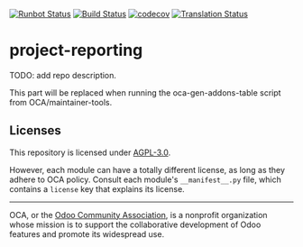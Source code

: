 [![Runbot Status](https://runbot.odoo-community.org/runbot/badge/flat/139/15.0.svg)](https://runbot.odoo-community.org/runbot/repo/github-com-oca-project-reporting-139)
[![Build Status](https://travis-ci.com/OCA/project-reporting.svg?branch=15.0)](https://travis-ci.com/OCA/project-reporting)
[![codecov](https://codecov.io/gh/OCA/project-reporting/branch/15.0/graph/badge.svg)](https://codecov.io/gh/OCA/project-reporting)
[![Translation Status](https://translation.odoo-community.org/widgets/project-reporting-15-0/-/svg-badge.svg)](https://translation.odoo-community.org/engage/project-reporting-15-0/?utm_source=widget)

<!-- /!\ do not modify above this line -->

# project-reporting

TODO: add repo description.

<!-- /!\ do not modify below this line -->

<!-- prettier-ignore-start -->

[//]: # (addons)

This part will be replaced when running the oca-gen-addons-table script from OCA/maintainer-tools.

[//]: # (end addons)

<!-- prettier-ignore-end -->

## Licenses

This repository is licensed under [AGPL-3.0](LICENSE).

However, each module can have a totally different license, as long as they adhere to OCA
policy. Consult each module's `__manifest__.py` file, which contains a `license` key
that explains its license.

----

OCA, or the [Odoo Community Association](http://odoo-community.org/), is a nonprofit
organization whose mission is to support the collaborative development of Odoo features
and promote its widespread use.
